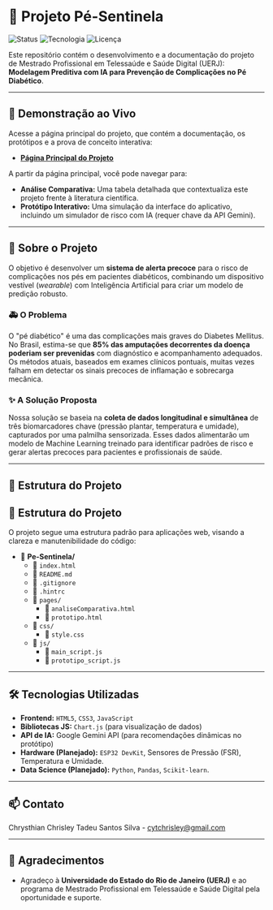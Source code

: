 # 🦶 Projeto Pé-Sentinela

![Status](https://img.shields.io/badge/status-em%20desenvolvimento-yellow)
![Tecnologia](https://img.shields.io/badge/tecnologia-HTML%2FCSS%2FJS-blue.svg)
![Licença](https://img.shields.io/badge/licen%C3%A7a-MIT-green)

Este repositório contém o desenvolvimento e a documentação do projeto de Mestrado Profissional em Telessaúde e Saúde Digital (UERJ): **Modelagem Preditiva com IA para Prevenção de Complicações no Pé Diabético**.

---

## 🚀 Demonstração ao Vivo

Acesse a página principal do projeto, que contém a documentação, os protótipos e a prova de conceito interativa:

* **[Página Principal do Projeto](https://chrysthianchrisley.github.io/Pe-Sentinela/)**

A partir da página principal, você pode navegar para:
* **Análise Comparativa:** Uma tabela detalhada que contextualiza este projeto frente à literatura científica.
* **Protótipo Interativo:** Uma simulação da interface do aplicativo, incluindo um simulador de risco com IA (requer chave da API Gemini).

---

## 📖 Sobre o Projeto

O objetivo é desenvolver um **sistema de alerta precoce** para o risco de complicações nos pés em pacientes diabéticos, combinando um dispositivo vestível (*wearable*) com Inteligência Artificial para criar um modelo de predição robusto.

### 🚑 O Problema

O "pé diabético" é uma das complicações mais graves do Diabetes Mellitus. No Brasil, estima-se que **85% das amputações decorrentes da doença poderiam ser prevenidas** com diagnóstico e acompanhamento adequados. Os métodos atuais, baseados em exames clínicos pontuais, muitas vezes falham em detectar os sinais precoces de inflamação e sobrecarga mecânica.

### ✨ A Solução Proposta

Nossa solução se baseia na **coleta de dados longitudinal e simultânea** de três biomarcadores chave (pressão plantar, temperatura e umidade), capturados por uma palmilha sensorizada. Esses dados alimentarão um modelo de Machine Learning treinado para identificar padrões de risco e gerar alertas precoces para pacientes e profissionais de saúde.

---

## 📂 Estrutura do Projeto

## 📂 Estrutura do Projeto

O projeto segue uma estrutura padrão para aplicações web, visando a clareza e manutenibilidade do código:

- 📁 **Pe-Sentinela/**
  - 📄 `index.html`
  - 📄 `README.md`
  - 📄 `.gitignore`
  - 📄 `.hintrc`
  - 📁 `pages/`
    - 📄 `analiseComparativa.html`
    - 📄 `prototipo.html`
  - 📁 `css/`
    - 📄 `style.css`
  - 📁 `js/`
    - 📄 `main_script.js`
    - 📄 `prototipo_script.js`

---

## 🛠️ Tecnologias Utilizadas

* **Frontend:** `HTML5`, `CSS3`, `JavaScript`
* **Bibliotecas JS:** `Chart.js` (para visualização de dados)
* **API de IA:** Google Gemini API (para recomendações dinâmicas no protótipo)
* **Hardware (Planejado):** `ESP32 DevKit`, Sensores de Pressão (FSR), Temperatura e Umidade.
* **Data Science (Planejado):** `Python`, `Pandas`, `Scikit-learn`.

---

## 📫 Contato

Chrysthian Chrisley Tadeu Santos Silva - [cytchrisley@gmail.com](mailto:cytchrisley@gmail.com)

---

## 🙏 Agradecimentos

* Agradeço à **Universidade do Estado do Rio de Janeiro (UERJ)** e ao programa de Mestrado Profissional em Telessaúde e Saúde Digital pela oportunidade e suporte.
